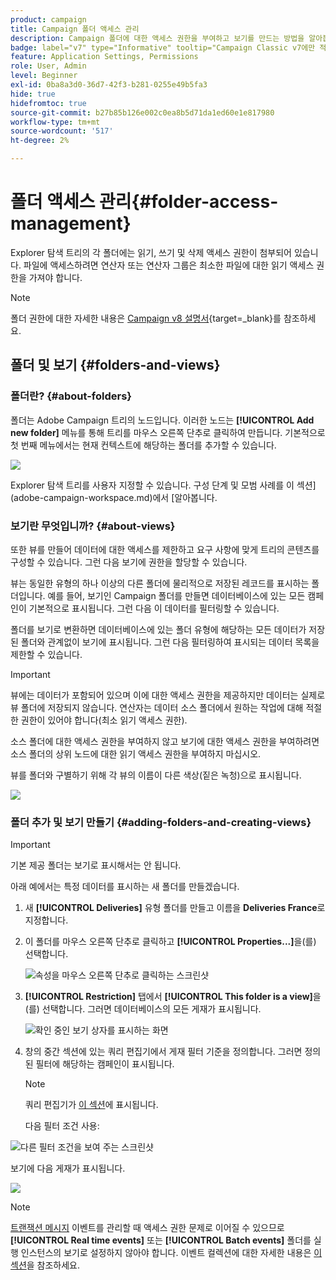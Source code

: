 ```yaml
---
product: campaign
title: Campaign 폴더 액세스 관리
description: Campaign 폴더에 대한 액세스 권한을 부여하고 보기를 만드는 방법을 알아봅니다
badge: label="v7" type="Informative" tooltip="Campaign Classic v7에만 적용"
feature: Application Settings, Permissions
role: User, Admin
level: Beginner
exl-id: 0ba8a3d0-36d7-42f3-b281-0255e49b5fa3
hide: true
hidefromtoc: true
source-git-commit: b27b85b126e002c0ea8b5d71da1ed60e1e817980
workflow-type: tm+mt
source-wordcount: '517'
ht-degree: 2%

---
```


# 폴더 액세스 관리{#folder-access-management}



Explorer 탐색 트리의 각 폴더에는 읽기, 쓰기 및 삭제 액세스 권한이 첨부되어 있습니다. 파일에 액세스하려면 연산자 또는 연산자 그룹은 최소한 파일에 대한 읽기 액세스 권한을 가져야 합니다.

>[!NOTE]
>
>폴더 권한에 대한 자세한 내용은 [Campaign v8 설명서](https://experienceleague.adobe.com/ko/docs/campaign/campaign-v8/admin/permissions/folder-permissions){target=_blank}를 참조하세요.


## 폴더 및 보기 {#folders-and-views}

### 폴더란? {#about-folders}

폴더는 Adobe Campaign 트리의 노드입니다. 이러한 노드는 **[!UICONTROL Add new folder]** 메뉴를 통해 트리를 마우스 오른쪽 단추로 클릭하여 만듭니다. 기본적으로 첫 번째 메뉴에서는 현재 컨텍스트에 해당하는 폴더를 추가할 수 있습니다.

![](assets/s_ncs_user_add_folder_in_tree.png)

Explorer 탐색 트리를 사용자 지정할 수 있습니다. 구성 단계 및 모범 사례를 이 섹션](adobe-campaign-workspace.md)에서 [알아봅니다.

### 보기란 무엇입니까? {#about-views}

또한 뷰를 만들어 데이터에 대한 액세스를 제한하고 요구 사항에 맞게 트리의 콘텐츠를 구성할 수 있습니다. 그런 다음 보기에 권한을 할당할 수 있습니다.

뷰는 동일한 유형의 하나 이상의 다른 폴더에 물리적으로 저장된 레코드를 표시하는 폴더입니다. 예를 들어, 보기인 Campaign 폴더를 만들면 데이터베이스에 있는 모든 캠페인이 기본적으로 표시됩니다. 그런 다음 이 데이터를 필터링할 수 있습니다.

폴더를 보기로 변환하면 데이터베이스에 있는 폴더 유형에 해당하는 모든 데이터가 저장된 폴더와 관계없이 보기에 표시됩니다. 그런 다음 필터링하여 표시되는 데이터 목록을 제한할 수 있습니다.

>[!IMPORTANT]
>
>뷰에는 데이터가 포함되어 있으며 이에 대한 액세스 권한을 제공하지만 데이터는 실제로 뷰 폴더에 저장되지 않습니다. 연산자는 데이터 소스 폴더에서 원하는 작업에 대해 적절한 권한이 있어야 합니다(최소 읽기 액세스 권한).
>
>소스 폴더에 대한 액세스 권한을 부여하지 않고 보기에 대한 액세스 권한을 부여하려면 소스 폴더의 상위 노드에 대한 읽기 액세스 권한을 부여하지 마십시오.

뷰를 폴더와 구별하기 위해 각 뷰의 이름이 다른 색상(짙은 녹청)으로 표시됩니다.

![](assets/s_ncs_user_view_name_color.png)

### 폴더 추가 및 보기 만들기 {#adding-folders-and-creating-views}

>[!IMPORTANT]
>
>기본 제공 폴더는 보기로 표시해서는 안 됩니다.


아래 예에서는 특정 데이터를 표시하는 새 폴더를 만들겠습니다.

1. 새 **[!UICONTROL Deliveries]** 유형 폴더를 만들고 이름을 **Deliveries France**&#x200B;로 지정합니다.
1. 이 폴더를 마우스 오른쪽 단추로 클릭하고 **[!UICONTROL Properties...]**&#x200B;을(를) 선택합니다.

   ![속성을 마우스 오른쪽 단추로 클릭하는 스크린샷](assets/s_ncs_user_add_folder_exple.png)

1. **[!UICONTROL Restriction]** 탭에서 **[!UICONTROL This folder is a view]**&#x200B;을(를) 선택합니다. 그러면 데이터베이스의 모든 게재가 표시됩니다.

   ![확인 중인 보기 상자를 표시하는 화면](assets/s_ncs_user_add_folder_exple01.png)

1. 창의 중간 섹션에 있는 쿼리 편집기에서 게재 필터 기준을 정의합니다. 그러면 정의된 필터에 해당하는 캠페인이 표시됩니다.

   >[!NOTE]
   >
   >쿼리 편집기가 [이 섹션](../../platform/using/about-queries-in-campaign.md)에 표시됩니다.

   다음 필터 조건 사용:

![다른 필터 조건을 보여 주는 스크린샷](assets/s_ncs_user_add_folder_exple00.png)

보기에 다음 게재가 표시됩니다.

![](assets/s_ncs_user_add_folder_exple02.png)

>[!NOTE]
>
>[트랜잭션 메시지](../../message-center/using/about-transactional-messaging.md) 이벤트를 관리할 때 액세스 권한 문제로 이어질 수 있으므로 **[!UICONTROL Real time events]** 또는 **[!UICONTROL Batch events]** 폴더를 실행 인스턴스의 보기로 설정하지 않아야 합니다. 이벤트 컬렉션에 대한 자세한 내용은 [이 섹션](../../message-center/using/about-event-processing.md#event-collection)을 참조하세요.

<!--
## Permissions on a folder

### Edit permissions on a folder {#edit-permissions-on-a-folder}

To edit permissions on a specific folder of the tree, follow the steps below:

1. Right-click on the folder and select **[!UICONTROL Properties...]**.

   ![](assets/s_ncs_user_folder_properties.png)

1. Click the **[!UICONTROL Security]** tab to view authorizations on this folder.

   ![](assets/s_ncs_user_folder_properties_security.png)

### Modify permissions {#modify-permissions}

To modify permissions, you can:

* **Replace a group or an operator**. To do this, click one of the groups (or operators) with rights to the folder, and select a new group (or a new operator) from the drop-down list:

  ![](assets/s_ncs_user_folder_properties_security02.png)

* **Authorize a group or an operator**. To do this, click the **[!UICONTROL Add]** button and select the group or operator to which you want to assign authorizations for this folder.
* **Forbid a group or an operator**. To do this, click **[!UICONTROL Delete]** and select the group or operator from which you want to remove authorization for this folder.
* **Select the rights assigned to a group or an operator**. To do this, click the group or operator concerned, then select the access rights you want to grant and deselect the others.

  ![](assets/s_ncs_user_folder_properties_security03.png)

### Propagate permissions {#propagate-permissions}

You can propagate authorizations and access rights. To do this, select the **[!UICONTROL Propagate]** option in the folder properties.

The authorizations defined in this window will then be applied to all the sub-folders of the current node. You can then overload these authorizations for each of the sub-folders.

>[!NOTE]
>
>Clearing this option for a folder does not automatically clear it for the sub-folders. You must clear it explicitly for each of the sub-folders.

### Grant access to all operators {#grant-access-to-all-operators}

In the **[!UICONTROL Security]** tab, if the **[!UICONTROL System folder]** option is selected, all operators will have access to this data, regardless of their rights. If this option is cleared, you must explicitly add the operator (or their group) to the list of authorizations in order for them to have access.

![](assets/s_ncs_user_folder_properties_security03b.png)
-->